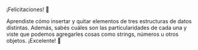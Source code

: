 ¡Felicitaciones! :tada:

Aprendiste cómo insertar y quitar elementos de tres estructuras de datos distintas. Además, sabés cuáles son las particularidades de cada una y viste que podemos agregarles cosas como strings, números u otros objetos. ¡Excelente! :muscle: